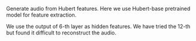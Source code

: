 Generate audio from Hubert features. Here we use Hubert-base pretrained model for feature extraction.

We use the output of 6-th layer as hidden features. We have tried the 12-th but found it difficult to reconstruct the audio.
